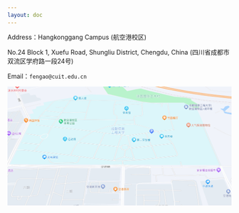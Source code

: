 ```yaml
---
layout: doc
---
```

 
  
Address：Hangkonggang Campus (航空港校区)

No.24 Block 1, Xuefu Road, Shungliu District, Chengdu, China
(四川省成都市双流区学府路一段24号)

 
Email：`fengao@cuit.edu.cn`

![图片](/image/address.png)
